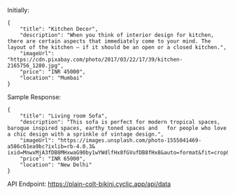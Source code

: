 Initially:

    {
        "title": "Kitchen Decor",
        "description": "When you think of interior design for kitchen, there are certain aspects that immediately come to your mind. The layout of the kitchen — if it should be an open or a closed kitchen.",
        "imageUrl": "https://cdn.pixabay.com/photo/2017/03/22/17/39/kitchen-2165756_1280.jpg",
        "price": "INR 45000",
        "location": "Mumbai"
    }

Sample Response:

    {
        "title": "Living room Sofa",
        "description": "This sofa is perfect for modern tropical spaces, baroque inspired spaces, earthy toned spaces and   for people who love a chic design with a sprinkle of vintage design.",
        "imageUrl": "https://images.unsplash.com/photo-1555041469-a586c61ea9bc?ixlib=rb-4.0.3&  ixid=MnwxMjA3fDB8MHxwaG90by1wYWdlfHx8fGVufDB8fHx8&auto=format&fit=crop&w=1770&q=80",
        "price": "INR 65000",
        "location": "New Delhi"
    }

API Endpoint: https://plain-colt-bikini.cyclic.app/api/data